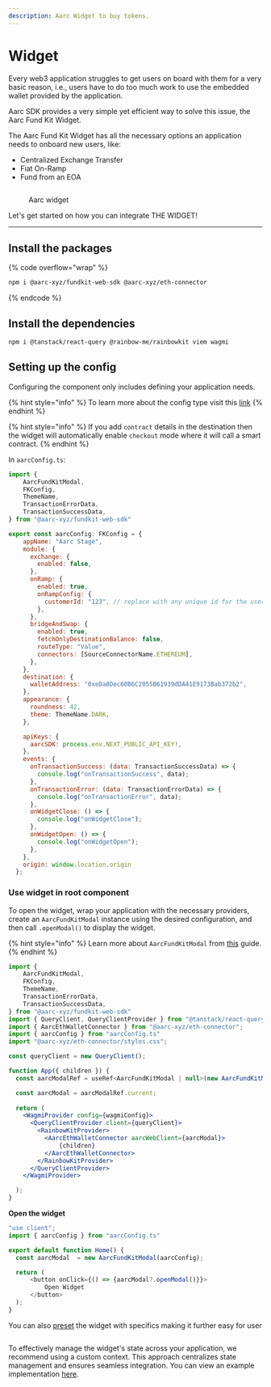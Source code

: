 ```yaml
---
description: Aarc Widget to buy tokens.
---
```


# Widget

Every web3 application struggles to get users on board with them for a very basic reason, i.e., users have to do too much work to use the embedded wallet provided by the application.

Aarc SDK provides a very simple yet efficient way to solve this issue, the Aarc Fund Kit Widget.

The Aarc Fund Kit Widget has all the necessary options an application needs to onboard new users, like:

* Centralized Exchange Transfer
* Fiat On-Ramp
* Fund from an EOA

<figure><img src="../../.gitbook/assets/image (1).png" alt=""><figcaption><p>Aarc widget</p></figcaption></figure>

Let's get started on how you can integrate THE WIDGET!

***

## Install the packages

{% code overflow="wrap" %}
```bash
npm i @aarc-xyz/fundkit-web-sdk @aarc-xyz/eth-connector
```
{% endcode %}

## Install the dependencies

```bash
npm i @tanstack/react-query @rainbow-me/rainbowkit viem wagmi
```

## Setting up the config

Configuring the component only includes defining your application needs.

{% hint style="info" %}
To learn more about the config type visit this [link](config)
{% endhint %}

{% hint style="info" %}
If you add `contract` details in the destination then the widget will automatically enable `checkout` mode where it will call a smart contract.&#x20;
{% endhint %}

In `aarcConfig.ts`:

```jsx
import {
    AarcFundKitModal,
    FKConfig,
    ThemeName,
    TransactionErrorData,
    TransactionSuccessData,
} from "@aarc-xyz/fundkit-web-sdk"

export const aarcConfig: FKConfig = {
    appName: "Aarc Stage",
    module: {
      exchange: {
        enabled: false,
      },
      onRamp: {
        enabled: true,
        onRampConfig: {
          customerId: "123", // replace with any unique id for the user
        },
      },
      bridgeAndSwap: {
        enabled: true,
        fetchOnlyDestinationBalance: false,
        routeType: "Value",
        connectors: [SourceConnectorName.ETHEREUM],
      },
    },
    destination: {
      walletAddress: "0xeDa8Dec60B6C2055B61939dDA41E9173Bab372b2",
    },
    appearance: {
      roundness: 42,
      theme: ThemeName.DARK,
    },

    apiKeys: {
      aarcSDK: process.env.NEXT_PUBLIC_API_KEY!,
    },
    events: {
      onTransactionSuccess: (data: TransactionSuccessData) => {
        console.log("onTransactionSuccess", data);
      },
      onTransactionError: (data: TransactionErrorData) => {
        console.log("onTransactionError", data);
      },
      onWidgetClose: () => {
        console.log("onWidgetClose");
      },
      onWidgetOpen: () => {
        console.log("onWidgetOpen");
      },
    },
    origin: window.location.origin 
  };
```

### Use widget in root component

To open the widget, wrap your application with the necessary providers, create an `AarcFundKitModal` instance using the desired configuration, and then call `.openModal()` to display the widget.

{% hint style="info" %}
Learn more about `AarcFundKitModal` from [this](modal) guide.
{% endhint %}

```jsx
import {
    AarcFundKitModal,
    FKConfig,
    ThemeName,
    TransactionErrorData,
    TransactionSuccessData,
} from "@aarc-xyz/fundkit-web-sdk"
import { QueryClient, QueryClientProvider } from "@tanstack/react-query";
import { AarcEthWalletConnector } from "@aarc-xyz/eth-connector";
import { aarcConfig } from "aarcConfig.ts"
import "@aarc-xyz/eth-connector/styles.css";

const queryClient = new QueryClient();

function App({ children }) {
  const aarcModalRef = useRef<AarcFundKitModal | null>(new AarcFundKitModal(aarcConfig));

  const aarcModal = aarcModalRef.current;
  
  return (
    <WagmiProvider config={wagmiConfig}>
      <QueryClientProvider client={queryClient}>
        <RainbowKitProvider>
          <AarcEthWalletConnector aarcWebClient={aarcModal}>
              {children}
          </AarcEthWalletConnector>
        </RainbowKitProvider>
      </QueryClientProvider>
    </WagmiProvider>

  );
}
```

**Open the widget**

```typescript
"use client";
import { aarcConfig } from "aarcConfig.ts"

export default function Home() {
  const aarcModal  = new AarcFundKitModal(aarcConfig);

  return (
      <button onClick={() => {aarcModal?.openModal()}}>
          Open Widget
      </button>
  );
}
```

You can also [preset](destination) the widget with specifics making it further easy for user

<figure><img src="../../.gitbook/assets/image.png" alt=""><figcaption></figcaption></figure>

To effectively manage the widget's state across your application, we recommend using a custom context. This approach centralizes state management and ensures seamless integration. You can view an example implementation [here](../cookbook/widget-implementation-in-next.js-+-wagmi).
